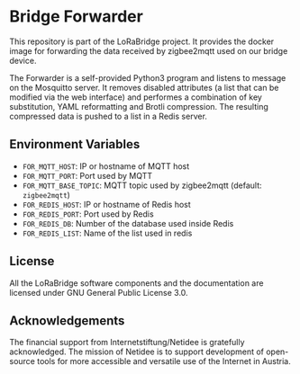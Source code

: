 # Bridge Forwarder

This repository is part of the LoRaBridge project.
It provides the docker image for forwarding the data received by zigbee2mqtt used on our bridge device.

The Forwarder is a self-provided Python3 program and listens to message on the Mosquitto server. 
It removes disabled attributes (a list that can be modified via the web interface) and performes a combination of 
key substitution, YAML reformatting and Brotli compression. 
The resulting compressed data is pushed to a list in a Redis server.

## Environment Variables

- `FOR_MQTT_HOST`: IP or hostname of MQTT host
- `FOR_MQTT_PORT`: Port used by MQTT
- `FOR_MQTT_BASE_TOPIC`: MQTT topic used by zigbee2mqtt (default: `zigbee2mqtt`)
- `FOR_REDIS_HOST`: IP or hostname of Redis host
- `FOR_REDIS_PORT`: Port used by Redis
- `FOR_REDIS_DB`: Number of the database used inside Redis
- `FOR_REDIS_LIST`: Name of the list used in redis

## License

All the LoRaBridge software components and the documentation are licensed under GNU General Public License 3.0.

## Acknowledgements

The financial support from Internetstiftung/Netidee is gratefully acknowledged. The mission of Netidee is to support development of open-source tools for more accessible and versatile use of the Internet in Austria.
